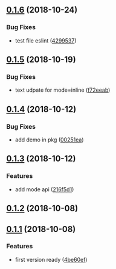 <a name="0.1.6"></a>
## [0.1.6](https://github.com/MST-EUI/eui-code/compare/v0.1.5...v0.1.6) (2018-10-24)


### Bug Fixes

* test file eslint ([4299537](https://github.com/MST-EUI/eui-code/commit/4299537))



<a name="0.1.5"></a>
## [0.1.5](https://github.com/MST-EUI/eui-code/compare/v0.1.4...v0.1.5) (2018-10-19)


### Bug Fixes

* text udpate for mode=inline ([f72eeab](https://github.com/MST-EUI/eui-code/commit/f72eeab))



<a name="0.1.4"></a>
## [0.1.4](https://github.com/MST-EUI/eui-code/compare/v0.1.3...v0.1.4) (2018-10-12)


### Bug Fixes

* add demo in pkg ([00251ea](https://github.com/MST-EUI/eui-code/commit/00251ea))



<a name="0.1.3"></a>
## [0.1.3](https://github.com/MST-EUI/eui-code/compare/v0.1.2...v0.1.3) (2018-10-12)


### Features

* add mode api ([216f5d1](https://github.com/MST-EUI/eui-code/commit/216f5d1))



<a name="0.1.2"></a>
## [0.1.2](https://github.com/MST-EUI/eui-code/compare/v0.1.1...v0.1.2) (2018-10-08)



<a name="0.1.1"></a>
## [0.1.1](https://github.com/MST-EUI/eui-code/compare/4be60ef...v0.1.1) (2018-10-08)


### Features

* first version ready ([4be60ef](https://github.com/MST-EUI/eui-code/commit/4be60ef))



